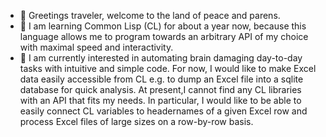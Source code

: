 - 👋 Greetings traveler, welcome to the land of peace and parens.
- 🌱 I am learning Common Lisp (CL) for about a year now, because this language allows me to program towards an arbitrary API of my choice with maximal speed and interactivity.
- 👀 I am currently interested in automating brain damaging day-to-day tasks with intuitive and simple code. For now, I would like to make Excel data easily accessible from CL e.g. to dump an Excel file into a sqlite database for quick analysis. At present,I cannot find any CL libraries with an API that fits my needs. In particular, I would like to be able to easily connect CL variables to headernames of a given Excel row and process Excel files of large sizes on a row-by-row basis.


<!---
LispIsLife/LispIsLife is a ✨ special ✨ repository because its `README.md` (this file) appears on your GitHub profile.
You can click the Preview link to take a look at your changes.
--->
